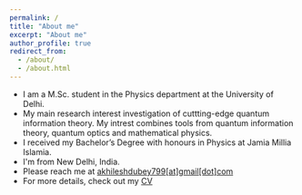```yaml
---
permalink: /
title: "About me"
excerpt: "About me"
author_profile: true
redirect_from: 
  - /about/
  - /about.html
---
```


* I am a M.Sc. student in the Physics department at the University of Delhi.
* My main research interest investigation of cuttting-edge quantum information theory. My intrest combines tools from quantum information theory, quantum optics and mathematical physics.
* I received my Bachelor’s Degree with honours in Physics at Jamia Millia Islamia. 
* I'm from New Delhi, India.
* Please reach me at <a href = "mailto: akhileshdubey799@gmail.com">akhileshdubey799[at]gmail[dot]com</a>
* For more details, check out my [CV]()